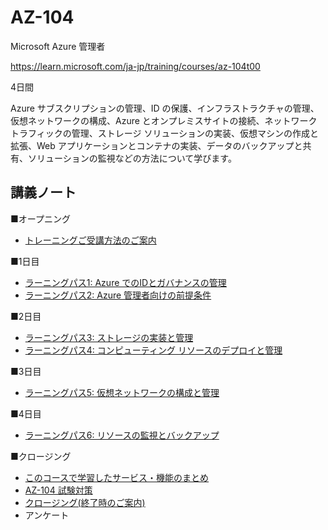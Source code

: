 # AZ-104

Microsoft Azure 管理者

https://learn.microsoft.com/ja-jp/training/courses/az-104t00

4日間

Azure サブスクリプションの管理、ID の保護、インフラストラクチャの管理、仮想ネットワークの構成、Azure とオンプレミスサイトの接続、ネットワーク トラフィックの管理、ストレージ ソリューションの実装、仮想マシンの作成と拡張、Web アプリケーションとコンテナの実装、データのバックアップと共有、ソリューションの監視などの方法について学びます。

## 講義ノート

■オープニング

- [トレーニングご受講方法のご案内](../opening.md)

■1日目

- [ラーニングパス1: Azure でのIDとガバナンスの管理](lp01.md)
- [ラーニングパス2: Azure 管理者向けの前提条件](lp02.md)

■2日目

- [ラーニングパス3: ストレージの実装と管理](lp03.md)
- [ラーニングパス4: コンピューティング リソースのデプロイと管理](lp04.md)

■3日目

- [ラーニングパス5: 仮想ネットワークの構成と管理](lp05.md)

■4日目

- [ラーニングパス6: リソースの監視とバックアップ](lp06.md)

■クロージング

- [このコースで学習したサービス・機能のまとめ](matome.md)
- [AZ-104 試験対策](exam.md)
- [クロージング(終了時のご案内)](../closing-cloudslice.md)
- アンケート
